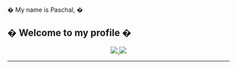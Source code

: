 � My name is Paschal, 
�

� Welcome to my profile
�
---
<p align="center">
  <a href="http://twitter.com/paschal_ik" target="_blank">
    <img src="https://img.shields.io/twitter/follow/paschal_ik?label=Twitter&logo=twitter&style=for-the-badge&color=blue" />
    
<!--   </a>
  <a href="https://discord.com/invite/jZQs6Wu">
    <img src="https://img.shields.io/discord/699608417039286293?logo=discord&style=for-the-badge&color=blue" />
  </a> -->
    
  <a href="http://linkedin/in/paschal-ogu">
    <img src="https://img.shields.io/badge/LinkedIn-0077B5?style=for-the-badge&logo=linkedin&logoColor=white" />
  </a>
</p>

---
